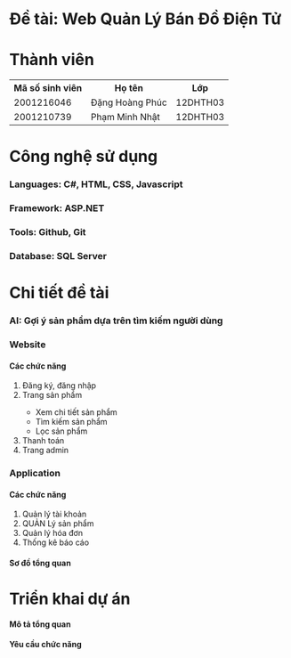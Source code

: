 # Đề tài: Web Quản Lý Bán Đồ Điện Tử

# Thành viên

<div>
  <table>
    <tr>
      <th>Mã số sinh viên</th>
      <th>Họ tên</th>
      <th>Lớp</th>
    </tr>
    <tr>
      <td>2001216046</td>
      <td>Đặng Hoàng Phúc</td>
      <td>12DHTH03</td>
    </tr>
    <tr>
      <td>2001210739</td>
      <td>Phạm Minh Nhật</td>
      <td>12DHTH03</td>
    </tr>
  </table>
</div>

# Công nghệ sử dụng

<h3>Languages: C#, HTML, CSS, Javascript</h3>
<h3>Framework: ASP.NET</h3>
<h3>Tools: Github, Git</h3>
<h3>Database: SQL Server</h3>

# Chi tiết đề tài
<div>
  <h3>AI: Gợi ý sản phẩm dựa trên tìm kiếm người dùng</h3>
  <h3>Website</h3>
  <h4>Các chức năng</h4>
  <ol>
    <li>Đăng ký, đăng nhập</li>
    <li>Trang sản phẩm</li>
    <ul>
      <li>Xem chi tiết sản phẩm</li>
      <li>Tìm kiếm sản phẩm</li>
      <li>Lọc sản phẩm</li>
    </ul>
    <li>Thanh toán</li>
    <li>Trang admin</li>
  </ol>

  <h3>Application</h3>
  <h4>Các chức năng</h4>
  <ol>
    <li>Quản lý tài khoản</li>
    <li>QUẢN Lý sản phẩm</li>
    <li>Quản lý hóa đơn</li>
    <li>Thống kê báo cáo</li>
  </ol>
  <h4>Sơ đồ tổng quan</h4>
</div>

# Triển khai dự án

<h4>Mô tả tổng quan</h4>
<h4>Yêu cầu chức năng</h4>
